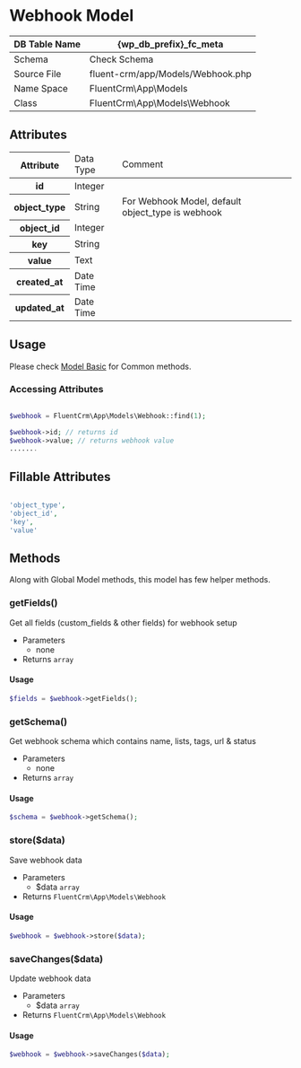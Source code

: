 # Webhook Model

| DB Table Name | {wp_db_prefix}_fc_meta                                                   |
|---------------|--------------------------------------------------------------------------|
| Schema        | <a :href="$withBase('/database/#fc-subscribers-table')">Check Schema</a> |
| Source File   | fluent-crm/app/Models/Webhook.php                                        |
| Name Space    | FluentCrm\App\Models                                                     |
| Class         | FluentCrm\App\Models\Webhook                                             |

## Attributes
<table class="nowrap">
   <thead>
      <tr>
         <th>Attribute</th>
         <td>Data Type</td>
         <td>Comment</td>
      </tr>
   </thead>
   <tbody>
      <tr>
         <th>id</th>
         <td>Integer</td>
         <td></td>
      </tr>
      <tr>
         <th>object_type</th>
         <td>String</td>
         <td>For Webhook Model, default object_type is webhook</td>
      </tr>
      <tr>
         <th>object_id</th>
         <td>Integer</td>
         <td></td>
      </tr>
      <tr>
         <th>key</th>
         <td>String</td>
         <td></td>
      </tr>
      <tr>
         <th>value</th>
         <td>Text</td>
         <td></td>
      </tr>
      <tr>
         <th>created_at</th>
         <td>Date Time</td>
         <td></td>
      </tr>
      <tr>
         <th>updated_at</th>
         <td>Date Time</td>
         <td></td>
      </tr>
   </tbody>
</table>

## Usage
Please check <a href="/database/models/">Model Basic</a> for Common methods.


### Accessing Attributes

```php 

$webhook = FluentCrm\App\Models\Webhook::find(1);

$webhook->id; // returns id
$webhook->value; // returns webhook value
.......
```


## Fillable Attributes

```php

'object_type',
'object_id',
'key',
'value'
```


## Methods
Along with Global Model methods, this model has few helper methods.

### getFields()
Get all fields (custom_fields & other fields) for webhook setup 

- Parameters
  - none
- Returns `array`

#### Usage
```php 
$fields = $webhook->getFields();
```

### getSchema()
Get webhook schema which contains name, lists, tags, url & status

- Parameters
  - none 
- Returns `array`

#### Usage
```php 
$schema = $webhook->getSchema();
```

### store($data)
Save webhook data 

- Parameters
  - $data `array`
- Returns `FluentCrm\App\Models\Webhook`

#### Usage
```php 
$webhook = $webhook->store($data);
```

### saveChanges($data)
Update webhook data

- Parameters
  - $data `array`
- Returns `FluentCrm\App\Models\Webhook`

#### Usage
```php 
$webhook = $webhook->saveChanges($data);
```